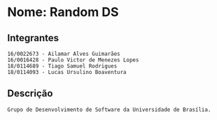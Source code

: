 # Nome: Random DS

## Integrantes
	16/0022673 - Ailamar Alves Guimarães
	16/0016428 - Paulo Victor de Menezes Lopes
	18/0114689 - Tiago Samuel Rodrigues
	18/0114093 - Lucas Ursulino Boaventura

## Descrição
	Grupo de Desenvolvimento de Software da Universidade de Brasília.

